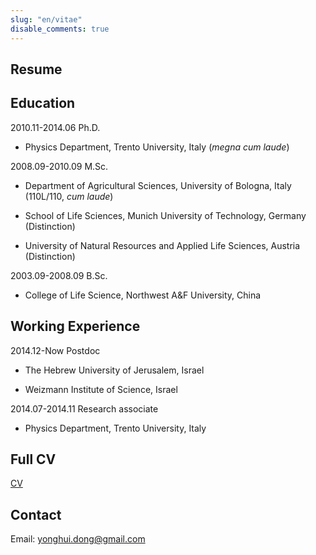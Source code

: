 ```yaml
---
slug: "en/vitae"
disable_comments: true
---
```


Resume 
--------------------

## Education


2010.11-2014.06 Ph.D.   

- Physics Department, Trento University, Italy (_megna cum laude_)    

2008.09-2010.09 M.Sc.   

- Department of Agricultural Sciences, University of Bologna, Italy (110L/110, _cum laude_)    

- School of Life Sciences, Munich University of Technology, Germany (Distinction)   
    
- University of Natural Resources and Applied Life Sciences, Austria (Distinction)

2003.09-2008.09 B.Sc.   

- College of Life Science, Northwest A&F University, China  


## Working Experience

2014.12-Now Postdoc     

- The Hebrew University of Jerusalem, Israel    

- Weizmann Institute of Science, Israel   


2014.07-2014.11 Research associate      

- Physics Department, Trento University, Italy          


## Full CV

[CV](/CV/YonghuiDong_en.pdf)    


## Contact      

Email: yonghui.dong@gmail.com

      